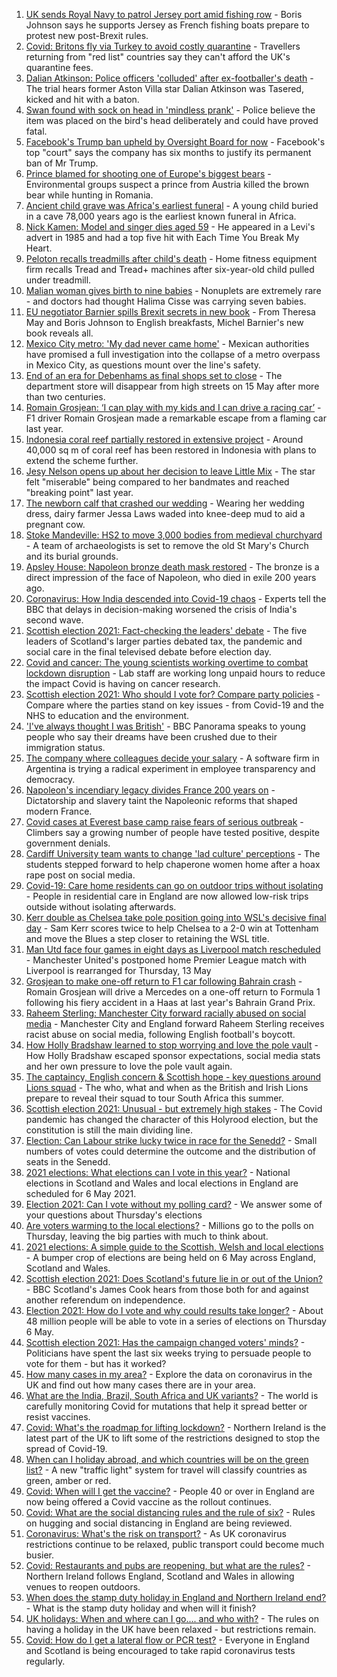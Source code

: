 1. [UK sends Royal Navy to patrol Jersey port amid fishing row](https://www.bbc.co.uk/news/uk-57003069) - Boris Johnson says he supports Jersey as French fishing boats prepare to protest new post-Brexit rules.
2. [Covid: Britons fly via Turkey to avoid costly quarantine](https://www.bbc.co.uk/news/uk-56984057) - Travellers returning from "red list" countries say they can't afford the UK's quarantine fees.
3. [Dalian Atkinson: Police officers 'colluded' after ex-footballer's death](https://www.bbc.co.uk/news/uk-england-shropshire-56995413) - The trial hears former Aston Villa star Dalian Atkinson was Tasered, kicked and hit with a baton.
4. [Swan found with sock on head in 'mindless prank'](https://www.bbc.co.uk/news/uk-england-lincolnshire-56995224) - Police believe the item was placed on the bird's head deliberately and could have proved fatal.
5. [Facebook's Trump ban upheld by Oversight Board for now](https://www.bbc.co.uk/news/technology-56985583) - Facebook's top "court" says the company has six months to justify its permanent ban of Mr Trump.
6. [Prince blamed for shooting one of Europe's biggest bears](https://www.bbc.co.uk/news/world-europe-56991543) - Environmental groups suspect a prince from Austria killed the brown bear while hunting in Romania.
7. [Ancient child grave was Africa's earliest funeral](https://www.bbc.co.uk/news/science-environment-56986457) - A young child buried in a cave 78,000 years ago is the earliest known funeral in Africa.
8. [Nick Kamen: Model and singer dies aged 59](https://www.bbc.co.uk/news/entertainment-arts-56991728) - He appeared in a Levi's advert in 1985 and had a top five hit with Each Time You Break My Heart.
9. [Peloton recalls treadmills after child's death](https://www.bbc.co.uk/news/business-56993894) - Home fitness equipment firm recalls Tread and Tread+ machines after six-year-old child pulled under treadmill.
10. [Malian woman gives birth to nine babies](https://www.bbc.co.uk/news/world-africa-56994408) - Nonuplets are extremely rare - and doctors had thought Halima Cisse was carrying seven babies.
11. [EU negotiator Barnier spills Brexit secrets in new book](https://www.bbc.co.uk/news/world-europe-56996547) - From Theresa May and Boris Johnson to English breakfasts, Michel Barnier's new book reveals all.
12. [Mexico City metro: 'My dad never came home'](https://www.bbc.co.uk/news/world-57002020) - Mexican authorities have promised a full investigation into the collapse of a metro overpass in Mexico City, as questions mount over the line's safety.
13. [End of an era for Debenhams as final shops set to close](https://www.bbc.co.uk/news/business-56993816) - The department store will disappear from high streets on 15 May after more than two centuries.
14. [Romain Grosjean: ‘I can play with my kids and I can drive a racing car’](https://www.bbc.co.uk/sport/av/formula1/56995622) - F1 driver Romain Grosjean made a remarkable escape from a flaming car last year.
15. [Indonesia coral reef partially restored in extensive project](https://www.bbc.co.uk/news/science-environment-56985594) - Around 40,000 sq m of coral reef has been restored in Indonesia with plans to extend the scheme further.
16. [Jesy Nelson opens up about her decision to leave Little Mix](https://www.bbc.co.uk/news/entertainment-arts-56992706) - The star felt "miserable" being compared to her bandmates and reached "breaking point" last year.
17. [The newborn calf that crashed our wedding](https://www.bbc.co.uk/news/world-australia-56976291) - Wearing her wedding dress, dairy farmer Jessa Laws waded into knee-deep mud to aid a pregnant cow.
18. [Stoke Mandeville: HS2 to move 3,000 bodies from medieval churchyard](https://www.bbc.co.uk/news/uk-england-beds-bucks-herts-56981338) - A team of archaeologists is set to remove the old St Mary's Church and its burial grounds.
19. [Apsley House: Napoleon bronze death mask restored](https://www.bbc.co.uk/news/uk-england-london-56984562) - The bronze is a direct impression of the face of Napoleon, who died in exile 200 years ago.
20. [Coronavirus: How India descended into Covid-19 chaos](https://www.bbc.co.uk/news/world-asia-india-56977653) - Experts tell the BBC that delays in decision-making worsened the crisis of India's second wave.
21. [Scottish election 2021: Fact-checking the leaders' debate](https://www.bbc.co.uk/news/56987219) - The five leaders of Scotland's larger parties debated tax, the pandemic and social care in the final televised debate before election day.
22. [Covid and cancer: The young scientists working overtime to combat lockdown disruption](https://www.bbc.co.uk/news/newsbeat-56821532) - Lab staff are working long unpaid hours to reduce the impact Covid is having on cancer research.
23. [Scottish election 2021: Who should I vote for? Compare party policies](https://www.bbc.co.uk/news/uk-scotland-scotland-politics-56510773) - Compare where the parties stand on key issues - from Covid-19 and the NHS to education and the environment.
24. ['I've always thought I was British'](https://www.bbc.co.uk/news/uk-56984268) - BBC Panorama speaks to young people who say their dreams have been crushed due to their immigration status.
25. [The company where colleagues decide your salary](https://www.bbc.co.uk/news/business-56915767) - A software firm in Argentina is trying a radical experiment in employee transparency and democracy.
26. [Napoleon's incendiary legacy divides France 200 years on](https://www.bbc.co.uk/news/world-europe-56977769) - Dictatorship and slavery taint the Napoleonic reforms that shaped modern France.
27. [Covid cases at Everest base camp raise fears of serious outbreak](https://www.bbc.co.uk/news/world-asia-56984320) - Climbers say a growing number of people have tested positive, despite government denials.
28. [Cardiff University team wants to change 'lad culture' perceptions](https://www.bbc.co.uk/news/uk-wales-56933984) - The students stepped forward to help chaperone women home after a hoax rape post on social media.
29. [Covid-19: Care home residents can go on outdoor trips without isolating](https://www.bbc.co.uk/news/uk-56977779) - People in residential care in England are now allowed low-risk trips outside without isolating afterwards.
30. [Kerr double as Chelsea take pole position going into WSL's decisive final day](https://www.bbc.co.uk/sport/football/56910717) - Sam Kerr scores twice to help Chelsea to a 2-0 win at Tottenham and move the Blues a step closer to retaining the WSL title.
31. [Man Utd face four games in eight days as Liverpool match rescheduled](https://www.bbc.co.uk/sport/football/57000718) - Manchester United's postponed home Premier League match with Liverpool is rearranged for Thursday, 13 May
32. [Grosjean to make one-off return to F1 car following Bahrain crash](https://www.bbc.co.uk/sport/formula1/56993145) - Romain Grosjean will drive a Mercedes on a one-off return to Formula 1 following his fiery accident in a Haas at last year's Bahrain Grand Prix.
33. [Raheem Sterling: Manchester City forward racially abused on social media](https://www.bbc.co.uk/sport/football/57003222) - Manchester City and England forward Raheem Sterling receives racist abuse on social media, following English football's boycott.
34. [How Holly Bradshaw learned to stop worrying and love the pole vault](https://www.bbc.co.uk/sport/athletics/56862708) - How Holly Bradshaw escaped sponsor expectations, social media stats and her own pressure to love the pole vault again.
35. [The captaincy, English concern & Scottish hope - key questions around Lions squad](https://www.bbc.co.uk/sport/rugby-union/56987073) - The who, what and when as the British and Irish Lions prepare to reveal their squad to tour South Africa this summer.
36. [Scottish election 2021: Unusual - but extremely high stakes](https://www.bbc.co.uk/news/uk-scotland-scotland-politics-56969887) - The Covid pandemic has changed the character of this Holyrood election, but the constitution is still the main dividing line.
37. [Election: Can Labour strike lucky twice in race for the Senedd?](https://www.bbc.co.uk/news/uk-wales-56981430) - Small numbers of votes could determine the outcome and the distribution of seats in the Senedd.
38. [2021 elections: What elections can I vote in this year?](https://www.bbc.co.uk/news/56129210) - National elections in Scotland and Wales and local elections in England are scheduled for 6 May 2021.
39. [Election 2021: Can I vote without my polling card?](https://www.bbc.co.uk/news/uk-politics-56984793) - We answer some of your questions about Thursday's elections
40. [Are voters warming to the local elections?](https://www.bbc.co.uk/news/uk-politics-56987265) - Millions go to the polls on Thursday, leaving the big parties with much to think about.
41. [2021 elections: A simple guide to the Scottish, Welsh and local elections](https://www.bbc.co.uk/news/uk-politics-56286643) - A bumper crop of elections are being held on 6 May across England, Scotland and Wales.
42. [Scottish election 2021: Does Scotland's future lie in or out of the Union?](https://www.bbc.co.uk/news/uk-scotland-56970549) - BBC Scotland's James Cook hears from those both for and against another referendum on independence.
43. [Election 2021: How do I vote and why could results take longer?](https://www.bbc.co.uk/news/uk-politics-56581106) - About 48 million people will be able to vote in a series of elections on Thursday 6 May.
44. [Scottish election 2021: Has the campaign changed voters' minds?](https://www.bbc.co.uk/news/uk-scotland-scotland-politics-56969880) - Politicians have spent the last six weeks trying to persuade people to vote for them - but has it worked?
45. [How many cases in my area?](https://www.bbc.co.uk/news/uk-51768274) - Explore the data on coronavirus in the UK and find out how many cases there are in your area.
46. [What are the India, Brazil, South Africa and UK variants?](https://www.bbc.co.uk/news/health-55659820) - The world is carefully monitoring Covid for mutations that help it spread better or resist vaccines.
47. [Covid: What's the roadmap for lifting lockdown?](https://www.bbc.co.uk/news/explainers-52530518) - Northern Ireland is the latest part of the UK to lift some of the restrictions designed to stop the spread of Covid-19.
48. [When can I holiday abroad, and which countries will be on the green list?](https://www.bbc.co.uk/news/explainers-52544307) - A new "traffic light" system for travel will classify countries as green, amber or red.
49. [Covid: When will I get the vaccine?](https://www.bbc.co.uk/news/health-55045639) - People 40 or over in England are now being offered a Covid vaccine as the rollout continues.
50. [Covid: What are the social distancing rules and the rule of six?](https://www.bbc.co.uk/news/uk-51506729) - Rules on hugging and social distancing in England are being reviewed.
51. [Coronavirus: What's the risk on transport?](https://www.bbc.co.uk/news/health-51736185) - As UK coronavirus restrictions continue to be relaxed, public transport could become much busier.
52. [Covid: Restaurants and pubs are reopening, but what are the rules?](https://www.bbc.co.uk/news/business-52977388) - Northern Ireland follows England, Scotland and Wales in allowing venues to reopen outdoors.
53. [When does the stamp duty holiday in England and Northern Ireland end?](https://www.bbc.co.uk/news/business-53319433) - What is the stamp duty holiday and when will it finish?
54. [UK holidays: When and where can I go.... and who with?](https://www.bbc.co.uk/news/explainers-52646738) - The rules on having a holiday in the UK have been relaxed - but restrictions remain.
55. [Covid: How do I get a lateral flow or PCR test?](https://www.bbc.co.uk/news/health-51943612) - Everyone in England and Scotland is being encouraged to take rapid coronavirus tests regularly.

